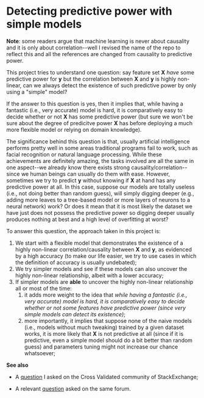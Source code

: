 # Detecting predictive power with simple models

**Note**: some readers argue that machine learning is never about causality and it is only about correlation--well I revised the name of the repo to reflect this and all the references are changed from causality to predictive power.

This project tries to understand one question: say feature set **X** *have* some predictive power for **y** but the correlation between **X** and **y** is highly non-linear, can we always detect the existence of such predictive power by only using a "simple" model?

If the answer to this question is yes, then it implies that, while having a fantastic (i.e., very accurate) model is hard, it is comparatively easy to decide whether or not **X** has some predictive power (but sure we won't be sure about the degree of predicitve power **X** has before deploying a much more flexible model or relying on domain knowledge).

The significance behind this question is that, usually artificial intelligence performs pretty well in some areas traditional programs fail to work, such as facial recognition or natural language processing. While these achievements are definitely amazing, the tasks involved are all the same in one aspect--we already know there exists strong causality/correlation--since we human beings can usually do them with ease. However, sometimes we try to predict **y** without knowing if **X** at hand has any predictive power at all. In this case, suppose our models are totally useless (i.e., not doing better than random guess), will simply digging deeper (e.g., adding more leaves to a tree-based model or more layers of neurons to a neural network) work? Or does it mean that it is most likely the dataset we have just does not possess the predictive power so digging deeper usually produces nothing at best and a high level of overfitting at worst?

To answer this question, the approach taken in this project is:
1. We start with a flexible model that demonstrates the existence of a highly non-linear correlation/causality between **X** and **y**, as evidenced by a high accuracy (to make our life easier, we try to use cases in which the definition of accuracy is usually undebated);
1. We try simpler models and see if these models can also uncover the highly non-linear relationship, albeit with a lower accuracy;
1. If simpler models are **able** to uncover the highly non-linear relationship all or most of the time:
    1. it adds more weight to the idea that *while having a fantastic (i.e., very accurate) model is hard, it is comparatively easy to decide whether or not some features have predictive power (since very simple models can detect its existence)*;
    1. more importantly, it implies that suppose none of the naive models (i.e., models without much tweaking) trained by a given dataset works, it is more likely that **X** is not predictive at all (since if it is predictive, even a simple model should do a bit better than random guess) and parameters tuning might not increase our chance whatsoever;
 
**See also**

* A [question](https://stats.stackexchange.com/questions/553995/datasets-that-simple-models-fail-but-more-complex-models-work) I asked on the Cross Validated community of StackExchange;

* A relevant [question](https://stats.stackexchange.com/questions/222179/how-to-know-that-your-machine-learning-problem-is-hopeless) asked on the same forum.